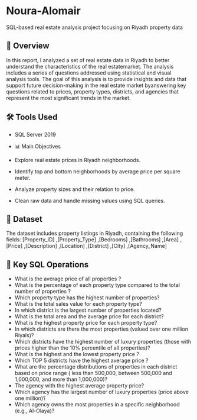 # Noura-Alomair
SQL-based real estate analysis project focusing on Riyadh property data

## 📌 Overview
In this report, I analyzed a set of real estate data in Riyadh to better understand the characteristics of the real estatemarket. The analysis includes a series of questions addressed using statistical and visual analysis tools. The goal of this analysis is to provide insights and data that support future decision-making in the real estate market byanswering key questions related to prices, property types, districts, and agencies that represent the most significant trends in the market.

## 🛠 Tools Used
- SQL Server 2019

-  📊 Main Objectives
- Explore real estate prices in Riyadh neighborhoods.
- Identify top and bottom neighborhoods by average price per square meter.
- Analyze property sizes and their relation to price.
- Clean raw data and handle missing values using SQL queries.

## 📁 Dataset
The dataset includes property listings in Riyadh, containing the following fields:
[Property_ID]
      ,[Property_Type]
      ,[Bedrooms]
      ,[Bathrooms]
      ,[Area]
      ,[Price]
      ,[Description]
      ,[Location]
      ,[District]
      ,[City]
      ,[Agency_Name]

## 🧪 Key SQL Operations
- What is the average price of all properties ?
- What is the percentage of each property type compared to the total number of properties ?
- Which property type has the highest number of properties?
- What is the total sales value for each property type?
- In which district is the largest number of properties located?
- What is the total area and the average price for each district?
- What is the highest property price for each property type?
- In which districts are there the most properties (valued over one million Riyals)?
- Which districts have the highest number of luxury properties (those with prices higher than the 10% percentile of all properties)?
- What is the highest and the lowest property price ?
- Which TOP 5 districts have the highest average price ?
- What are the percentage distributions of properties in each district based on price range ( less than 500,000, between 500,000 and
 1,000,000, and more than 1,000,000)?
- The agency with the highest average property price?
-  Which agency has the largest number of luxury properties (price above one million)؟
-  Which agency owns the most properties in a specific neighborhood (e.g., Al-Olaya)?
